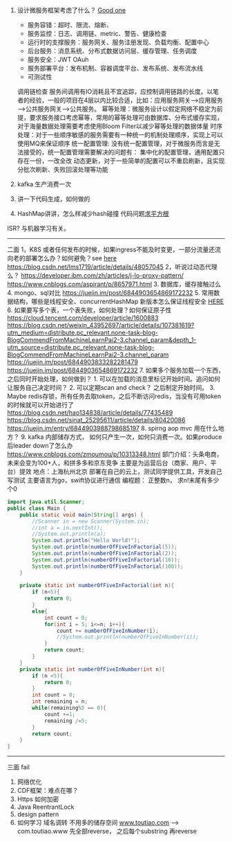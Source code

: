 1. 设计微服务框架考虑了什么？
    [Good one](https://www.infoq.cn/article/micro-service-technology-stack)
    * 服务容错：超时、限流、熔断、
    * 服务监控：日志、调用链、metric、警告、健康检查
    * 运行时的支撑服务：服务网关、服务注册发现、负载均衡、配置中心
    * 后台服务：消息系统、分布式数据访问层、缓存管理、任务调度
    * 服务安全：JWT OAuh
    * 服务部署平台：发布机制、容器调度平台、发布系统、发布流水线
    * 可测试性
    
    调用链检查
    服务间调用有IO消耗且不宜追踪，应控制调用链路的长度。以笔者的经验，一般的项目在4层以内比较合适，比如：应用服务网关——>应用服务——>公共服务网关——>公共服务。
    幂等处理：微服务设计以假定网络不稳定为前提，要求服务接口考虑幂等，常用的幂等处理可由数据库、分布式缓存实现，对于海量数据处理需要考虑使用Bloom Filter以减少幂等处理的数据体量
    时序处理：对于一些顺序敏感的服务需要有一种统一的机制处理顺序，实现上可以使用MQ来保证顺序
    统一配置管理:
        没有统一配置管理，对于微服务而言是无法接受的，统一配置管理需要解决的问题有：
        集中化的配置管理，通用配置只存在一份，一改全改
        动态更新，对于一些简单的配置可以不重启刷新，且实现分批次刷新、失败回滚处理等功能

2. kafka 生产消费一次
3. 讲一下代码生成，如何做的
4. HashMap讲讲，怎么样减少hash碰撞
代码问题[求平方根](./../../interview-coding/src/main/java/SquareRoot.java)

ISR?  与机器学习有关。


-----
二面
1，K8S 或者任何发布的时候，如果ingress不能及时变更，一部分流量还流向老的部署怎么办？如何避免？see [here](../../../calvin-learning-plan/Tech/K8s.md)
https://blog.csdn.net/lms1719/article/details/48057045
2，听说过动态代理么？
https://developer.ibm.com/zh/articles/j-lo-proxy-pattern/
https://www.cnblogs.com/aspirant/p/8657971.html
3. 数据库，缓存接触过么
4. mongo、sql对比
https://juejin.im/post/6844903654869172232
5. 常用数据结构，哪些是线程安全、concurrentHashMap 新版本怎么保证线程安全 [HERE](../Java/Collections.md)
6. 如果要写多个表，一个表失败，如何处理？如何保证原子性
    https://cloud.tencent.com/developer/article/1600883
https://blog.csdn.net/weixin_43952697/article/details/107381619?utm_medium=distribute.pc_relevant.none-task-blog-BlogCommendFromMachineLearnPai2-3.channel_param&depth_1-utm_source=distribute.pc_relevant.none-task-blog-BlogCommendFromMachineLearnPai2-3.channel_param
https://juejin.im/post/6844903833282281479
https://juejin.im/post/6844903654869172232
7. 如果多个服务加载一个东西，之后同时开始处理，如何做到？
    1. 可以在加载的消息里标记开始时间。追问如何让服务自己决定时间？
    2. 可以定期scan and check？ 之后制定开始时间。 
    3. Maybe redis存锁，所有任务去取token，之后不断访问redis，当没有可用token的时候就可以开始进行了
    https://blog.csdn.net/hao134838/article/details/77435489
    https://blog.csdn.net/sinat_25295611/article/details/80420086
    https://juejin.im/entry/6844903988798685197
8. spirng aop mvc 用在什么地方？
9. kafka 内部储存方式， 如何只产生一次，如何只消费一次。如果produce后leader down了怎么办
https://www.cnblogs.com/zmoumou/p/10313348.html
部门介绍：头条电商，未来会变为100+人，和拼多多和京东竞争
主要是为运营后台（商家、用户、平台）提效
地点：上海杭州北京
部署在自己的云上，测试同学提供工具，开发自己写测试
主要语言为go，swift协议进行通信
编程题：
正整数n， 求n!末尾有多少个0

```java
import java.util.Scanner;
public class Main {
    public static void main(String[] args) {
        //Scanner in = new Scanner(System.in);
        //int a = in.nextInt();
        //System.out.println(a);
        System.out.println("Hello World!");
        System.out.println(numberOfFiveInFactorial(5));      
        System.out.println(numberOfFiveInFactorial(2));  
        System.out.println(numberOfFiveInFactorial(10));  
        System.out.println(numberOfFiveInFactorial(100));  
    }
    
    private static int numberOfFiveInFactorial(int n){
        if (n<5){
            return 0;
        }
        else{
            int count = 0;
            for(int i = 5; i<=n; i++){
                count += numberOfFiveInNumber(i);
                //System.out.println(numberOfFiveInNumber(i));  
            }
            return count;
        }
    }
    private static int numberOfFiveInNumber(int n){
        if (n <5){
            return 0;
        }
        int count = 0;
        int remaining = n;
        while(remaining%5 == 0){
            count +=1;
            remaining /=5;
        }
        return count;
    }
}
```
--- 
三面 fail
1. 网络优化
2. CDF框架：难点在哪？
3. Https 如何加密
4. Java ReentrantLock
5. design pattern
6. 如何学习
域名调转
不用多的储存空间
www.toutiao.com --> com.toutiao.www
先全部reverse， 之后每个substring 再reverse

